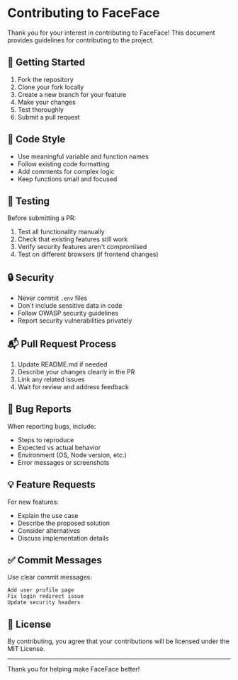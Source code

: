 # Contributing to FaceFace

Thank you for your interest in contributing to FaceFace! This document provides guidelines for contributing to the project.

## 🚀 Getting Started

1. Fork the repository
2. Clone your fork locally
3. Create a new branch for your feature
4. Make your changes
5. Test thoroughly
6. Submit a pull request

## 📝 Code Style

- Use meaningful variable and function names
- Follow existing code formatting
- Add comments for complex logic
- Keep functions small and focused

## 🧪 Testing

Before submitting a PR:

1. Test all functionality manually
2. Check that existing features still work
3. Verify security features aren't compromised
4. Test on different browsers (if frontend changes)

## 🔒 Security

- Never commit `.env` files
- Don't include sensitive data in code
- Follow OWASP security guidelines
- Report security vulnerabilities privately

## 📬 Pull Request Process

1. Update README.md if needed
2. Describe your changes clearly in the PR
3. Link any related issues
4. Wait for review and address feedback

## 🐛 Bug Reports

When reporting bugs, include:

- Steps to reproduce
- Expected vs actual behavior
- Environment (OS, Node version, etc.)
- Error messages or screenshots

## 💡 Feature Requests

For new features:

- Explain the use case
- Describe the proposed solution
- Consider alternatives
- Discuss implementation details

## ✅ Commit Messages

Use clear commit messages:

```
Add user profile page
Fix login redirect issue
Update security headers
```

## 📄 License

By contributing, you agree that your contributions will be licensed under the MIT License.

---

Thank you for helping make FaceFace better!












